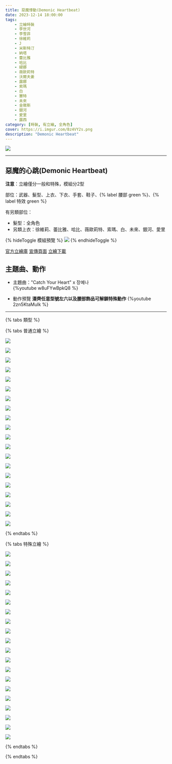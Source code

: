 ```yaml
---
title: 惡魔悸動(Demonic Heartbeat)
date: 2023-12-14 18:00:00
tags:
    - 立繪時裝
    - 李世河
    - 李雪菲
    - 徐維莉
    - J
    - 米斯特汀
    - 納塔
    - 蕾比雅
    - 哈比
    - 緹娜
    - 薇歐莉特
    - 沃爾夫姜
    - 露娜
    - 索瑪
    - 白
    - 賽特
    - 未來
    - 金徹斯
    - 銀河
    - 愛里
    - 露西
category: [時裝, 有立繪, 全角色]
cover: https://i.imgur.com/Bz4VY2s.png
description: "Demonic Heartbeat"
---
```


![](https://i.imgur.com/Bz4VY2s.png)

---
## 惡魔的心跳(Demonic Heartbeat)

**注意**：立繪僅分一般和特殊，模組分2型

部位：武器、髮型、上衣、下衣、手套、鞋子、{% label 腰部 green %}、{% label 特效 green %}

有另類部位：
- 髮型：全角色
- 另類上衣：徐維莉、蕾比雅、哈比、薇歐莉特、索瑪、白、未來、銀河、愛里

{% hideToggle 模組預覽 %}
![](https://imgur.com/D83Y5yXh.png)
{% endhideToggle %}


[官方立繪庫](https://closers.nexon.com/Pds/FanSiteKit)
[宣傳頁面](https://closers.nexon.com/Events2023/0420/Costume)
[立繪下載](https://closers.vod.nexoncdn.co.kr/site/fansitekit/Closers_FansiteKit_DemonicHeartbeat_292178590B387BE2.zip)


## 主題曲、動作

- 主題曲："Catch Your Heart" x 장예나  
{%youtube w8uFYwBpkQ8 %}

- 動作預覽
**湊齊任意型號左六以及腰部飾品可解鎖特殊動作**
{%youtube 2zn5KtaMuIk %}


---

{% tabs 類型 %}
<!-- tab 普通角色立繪-->
{% tabs 普通立繪 %}
<!-- tab 李世河(Seha)-->
[![](https://i.imgur.com/IjlqFnUh.jpg)](https://i.imgur.com/IjlqFnU.jpg)
<!-- endtab -->
<!-- tab 李雪菲(Seulbi)-->
[![](https://i.imgur.com/NipjejUh.jpg)](https://i.imgur.com/NipjejU.jpg)
<!-- endtab -->
<!-- tab 徐維莉(Yuri)-->
[![](https://i.imgur.com/aZDJpDuh.jpg)](https://i.imgur.com/aZDJpDu.jpg)
<!-- endtab -->
<!-- tab J-->
[![](https://i.imgur.com/pRNz3Hjh.jpg)](https://i.imgur.com/pRNz3Hj.jpg)
<!-- endtab -->
<!-- tab 米斯特汀(Tein)-->
[![](https://i.imgur.com/M9UDLQlh.jpg)](https://i.imgur.com/M9UDLQl.jpg)
<!-- endtab -->
<!-- tab 納塔(Nata)-->
[![](https://i.imgur.com/jrNdziSh.jpg)](https://i.imgur.com/jrNdziS.jpg)
<!-- endtab -->
<!-- tab 蕾比雅(Levia)-->
[![](https://i.imgur.com/3wWchHhh.jpg)](https://i.imgur.com/3wWchHh.jpg)
<!-- endtab -->
<!-- tab 哈比(Harpy)-->
[![](https://i.imgur.com/28yWxb9h.jpg)](https://i.imgur.com/28yWxb9.jpg)
<!-- endtab -->
<!-- tab 緹娜(Tina)-->
[![](https://i.imgur.com/XmFyY6eh.jpg)](https://i.imgur.com/XmFyY6e.jpg)
<!-- endtab -->
<!-- tab 薇歐莉特(Violet)-->
[![](https://i.imgur.com/dWGubgQh.jpg)](https://i.imgur.com/dWGubgQ.jpg)
<!-- endtab -->
<!-- tab 沃爾夫姜(Wolfgang)-->
[![](https://i.imgur.com/ND8LQWah.jpg)](https://i.imgur.com/ND8LQWa.jpg)
<!-- endtab -->
<!-- tab 露娜(Luna)-->
[![](https://i.imgur.com/Dd6c6n4h.jpg)](https://i.imgur.com/Dd6c6n4.jpg)
<!-- endtab -->
<!-- tab 索瑪(Soma)-->
[![](https://i.imgur.com/MrHjJDah.jpg)](https://i.imgur.com/MrHjJDa.jpg)
<!-- endtab -->
<!-- tab 白(Bai)-->
[![](https://i.imgur.com/g4AK7aKh.jpg)](https://i.imgur.com/g4AK7aK.jpg)
<!-- endtab -->
<!-- tab 賽特(Seth)-->
[![](https://i.imgur.com/MyZbAdfh.jpg)](https://i.imgur.com/MyZbAdf.jpg)
<!-- endtab -->
<!-- tab 未來(Mirae)-->
[![](https://i.imgur.com/NTTxMalh.jpg)](https://i.imgur.com/NTTxMal.jpg)
<!-- endtab -->
<!-- tab 徹斯(Chulsoo)-->
[![](https://i.imgur.com/R19akpFh.jpg)](https://i.imgur.com/R19akpF.jpg)
<!-- endtab -->
<!-- tab 銀河(Eunha)-->
[![](https://i.imgur.com/AtRR1Nhh.jpg)](https://i.imgur.com/AtRR1Nh.jpg)
<!-- endtab -->
<!-- tab 露西(Lucy)-->
[![](https://i.imgur.com/HHBJbP6h.jpg)](https://i.imgur.com/HHBJbP6.jpg)
<!-- endtab -->
<!-- tab 愛里(Aeri)-->
[![](https://i.imgur.com/Q775FAGh.jpg)](https://i.imgur.com/Q775FAG.jpg)
<!-- endtab -->
{% endtabs %}
<!-- endtab -->

<!-- tab 特殊角色立繪-->
{% tabs 特殊立繪 %}
<!-- tab 李世河(Seha)-->
[![](https://i.imgur.com/eqTWFvsh.jpg)](https://i.imgur.com/eqTWFvs.jpg)
<!-- endtab -->
<!-- tab 李雪菲(Seulbi)-->
[![](https://i.imgur.com/g29LVWkh.jpg)](https://i.imgur.com/g29LVWk.jpg)
<!-- endtab -->
<!-- tab 徐維莉(Yuri)-->
[![](https://i.imgur.com/iLxcVAkh.jpg)](https://i.imgur.com/iLxcVAk.jpg)
<!-- endtab -->
<!-- tab J-->
[![](https://i.imgur.com/4Z4Ho5Zh.jpg)](https://i.imgur.com/4Z4Ho5Z.jpg)
<!-- endtab -->
<!-- tab 米斯特汀(Tein)-->
[![](https://i.imgur.com/hiKDXhXh.jpg)](https://i.imgur.com/hiKDXhX.jpg)
<!-- endtab -->
<!-- tab 納塔(Nata)-->
[![](https://i.imgur.com/Z7su9wwh.jpg)](https://i.imgur.com/Z7su9ww.jpg)
<!-- endtab -->
<!-- tab 蕾比雅(Levia)-->
[![](https://i.imgur.com/VNVRVF0h.jpg)](https://i.imgur.com/VNVRVF0.jpg)
<!-- endtab -->
<!-- tab 哈比(Harpy)-->
[![](https://i.imgur.com/Cr69vKQh.jpg)](https://i.imgur.com/Cr69vKQ.jpg)
<!-- endtab -->
<!-- tab 緹娜(Tina)-->
[![](https://i.imgur.com/FTMzFBkh.jpg)](https://i.imgur.com/FTMzFBk.jpg)
<!-- endtab -->
<!-- tab 薇歐莉特(Violet)-->
[![](https://i.imgur.com/W1pL433h.jpg)](https://i.imgur.com/W1pL433.jpg)
<!-- endtab -->
<!-- tab 沃爾夫姜(Wolfgang)-->
[![](https://i.imgur.com/Wf4Elfoh.jpg)](https://i.imgur.com/Wf4Elfo.jpg)
<!-- endtab -->
<!-- tab 露娜(Luna)-->
[![](https://i.imgur.com/CgmBhgch.jpg)](https://i.imgur.com/CgmBhgc.jpg)
<!-- endtab -->
<!-- tab 索瑪(Soma)-->
[![](https://i.imgur.com/FCF0oGLh.jpg)](https://i.imgur.com/FCF0oGL.jpg)
<!-- endtab -->
<!-- tab 白(Bai)-->
[![](https://i.imgur.com/Hh1W9KAh.jpg)](https://i.imgur.com/Hh1W9KA.jpg)
<!-- endtab -->
<!-- tab 賽特(Seth)-->
[![](https://i.imgur.com/YjSuB9yh.jpg)](https://i.imgur.com/YjSuB9y.jpg)
<!-- endtab -->
<!-- tab 未來(Mirae)-->
[![](https://i.imgur.com/dklZ2xZh.jpg)](https://i.imgur.com/dklZ2xZ.jpg)
<!-- endtab -->
<!-- tab 徹斯(Chulsoo)-->
[![](https://i.imgur.com/FQYDXZYh.jpg)](https://i.imgur.com/FQYDXZY.jpg)
<!-- endtab -->
<!-- tab 銀河(Eunha)-->
[![](https://i.imgur.com/On4HgrCh.jpg)](https://i.imgur.com/On4HgrC.jpg)
<!-- endtab -->
<!-- tab 露西(Lucy)-->
[![](https://i.imgur.com/yYo9qoQh.jpg)](https://i.imgur.com/yYo9qoQ.jpg)
<!-- endtab -->
<!-- tab 愛里(Aeri)-->
[![](https://i.imgur.com/I2AUs0dh.jpg)](https://i.imgur.com/I2AUs0d.jpg)
<!-- endtab -->
{% endtabs %}
<!-- endtab -->

{% endtabs %}